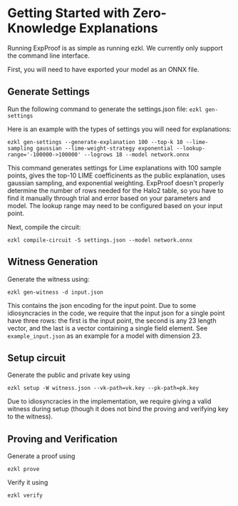 # Getting Started with Zero-Knowledge Explanations

Running ExpProof is as simple as running ezkl. We currently only support the command line interface.

First, you will need to have exported your model as an ONNX file.

## Generate Settings

Run the following command to generate the settings.json file:
`ezkl gen-settings`

Here is an example with the types of settings you will need for explanations:

`ezkl gen-settings --generate-explanation 100 --top-k 10 --lime-sampling gaussian --lime-weight-strategy exponential --lookup-range='-100000->100000' --logrows 18 --model network.onnx`

This command generates settings for Lime explanations with 100 sample points, gives the top-10 LIME
coefficinents as the public explanation, uses gaussian sampling, and exponential weighting.
ExpProof doesn't properly determine the number of rows needed for the Halo2 table, so you
have to find it manually through trial and error based on your parameters and model.
The lookup range may need to be configured based on your input point.

Next, compile the circuit:

`ezkl compile-circuit -S settings.json --model network.onnx`

## Witness Generation

Generate the witness using:

`ezkl gen-witness -d input.json`

This contains the json encoding for the input point. Due to some idiosyncracies in the code,
we require that the input json for a single point have three rows: the first is the input point, the second
is any 23 length vector, and the last is a vector containing a single field element.
See `example_input.json` as an example for a model with dimension 23.

## Setup circuit

Generate the public and private key using

`ezkl setup -W witness.json --vk-path=vk.key --pk-path=pk.key`

Due to idiosyncracies in the implementation, we require giving a valid witness
during setup (though it does not bind the proving and verifying key to the witness).

## Proving and Verification

Generate a proof using

`ezkl prove`

Verify it using

`ezkl verify`

